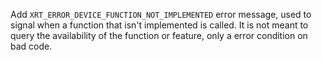 Add `XRT_ERROR_DEVICE_FUNCTION_NOT_IMPLEMENTED` error message, used to signal
when a function that isn't implemented is called. It is not meant to query the
availability of the function or feature, only a error condition on bad code.
